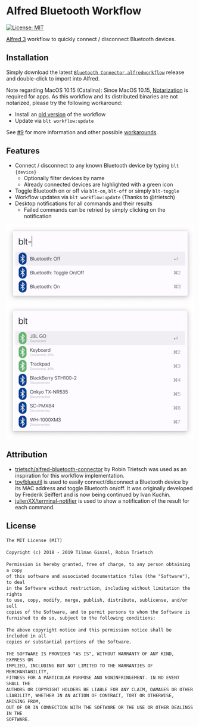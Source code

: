 # Alfred Bluetooth Workflow

[![License: MIT](https://img.shields.io/badge/License-MIT-green.svg)](https://opensource.org/licenses/MIT)

[Alfred 3](https://www.alfredapp.com/) workflow to quickly connect / disconnect Bluetooth devices.

## Installation

Simply download the latest [`Bluetooth Connector.alfredworkflow`](https://github.com/tilmanginzel/alfred-bluetooth-workflow/releases)
 release and double-click to import into Alfred. 

Note regarding MacOS 10.15 (Catalina): Since MacOS 10.15, [Notarization](https://developer.apple.com/documentation/security/notarizing_your_app_before_distribution) is required for apps.
As this workflow and its distributed binaries are not notarized, please try the following workaround:

- Install an [old version](https://github.com/tilmanginzel/alfred-bluetooth-workflow/releases/download/v0.4.0/Bluetooth.Connector.alfredworkflow) of the workflow
- Update via `blt workflow:update`

See [#9](https://github.com/tilmanginzel/alfred-bluetooth-workflow/issues/9) for more information and other possible [workarounds](https://github.com/tilmanginzel/alfred-bluetooth-workflow/issues/9#issuecomment-539647706).

## Features

* Connect / disconnect to any known Bluetooth device by typing `blt {device}`
  * Optionally filter devices by name
  * Already connected devices are highlighted with a green icon
* Toggle Bluetooth on or off via `blt-on`, `blt-off` or simply `blt-toggle`
* Workflow updates via `blt workflow:update` (Thanks to @trietsch)
* Desktop notifications for all commands and their results
  * Failed commands can be retried by simply clicking on the notification

<img src="./preview1.jpg" width="600" alt="Preview: Alfred Bluetooth Workflow" />
<img src="./preview2.jpg" width="600" alt="Preview: Alfred Bluetooth Workflow" />

## Attribution

* [trietsch/alfred-bluetooth-connector](https://github.com/trietsch/alfred-bluetooth-connector) by Robin Trietsch was used as an inspiration for this workflow implementation.
* [toy/blueutil](https://github.com/toy/blueutil) is used to easily connect/disconnect a Bluetooth device by its MAC address and toggle Bluetooth on/off. It was originally developed by Frederik Seiffert and is now being continued by Ivan Kuchin.
* [julienXX/terminal-notifier](https://github.com/julienXX/terminal-notifier) is used to show a notification of the result for each command.

## License

```
The MIT License (MIT)

Copyright (c) 2018 - 2019 Tilman Ginzel, Robin Trietsch

Permission is hereby granted, free of charge, to any person obtaining a copy
of this software and associated documentation files (the "Software"), to deal
in the Software without restriction, including without limitation the rights
to use, copy, modify, merge, publish, distribute, sublicense, and/or sell
copies of the Software, and to permit persons to whom the Software is
furnished to do so, subject to the following conditions:

The above copyright notice and this permission notice shall be included in all
copies or substantial portions of the Software.

THE SOFTWARE IS PROVIDED "AS IS", WITHOUT WARRANTY OF ANY KIND, EXPRESS OR
IMPLIED, INCLUDING BUT NOT LIMITED TO THE WARRANTIES OF MERCHANTABILITY,
FITNESS FOR A PARTICULAR PURPOSE AND NONINFRINGEMENT. IN NO EVENT SHALL THE
AUTHORS OR COPYRIGHT HOLDERS BE LIABLE FOR ANY CLAIM, DAMAGES OR OTHER
LIABILITY, WHETHER IN AN ACTION OF CONTRACT, TORT OR OTHERWISE, ARISING FROM,
OUT OF OR IN CONNECTION WITH THE SOFTWARE OR THE USE OR OTHER DEALINGS IN THE
SOFTWARE.
```
